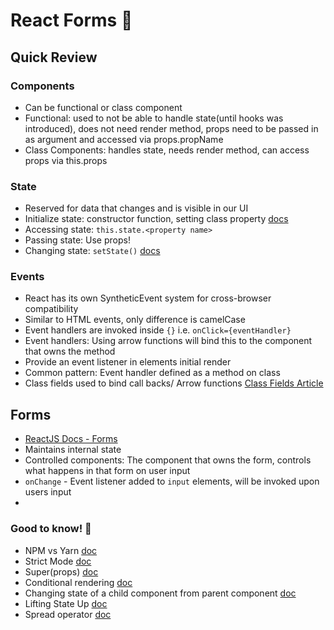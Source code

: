 # React Forms :memo:

## Quick Review

### Components

- Can be functional or class component
- Functional: used to not be able to handle state(until hooks was introduced), does not need render method, props need to be passed in as argument and accessed via props.propName
- Class Components: handles state, needs render method, can access props via this.props

### State

- Reserved for data that changes and is visible in our UI
- Initialize state: constructor function, setting class property [docs](https://medium.com/bb-tutorials-and-thoughts/different-ways-to-initialize-state-in-react-e9ecedf1f9fa)
- Accessing state: ```this.state.<property name>```
- Passing state: Use props! 
- Changing state: ```setState()``` [docs](https://reactjs.org/docs/react-component.html#setstate)

### Events

- React has its own SyntheticEvent system for cross-browser compatibility
- Similar to HTML events, only difference is camelCase
- Event handlers are invoked inside ```{}``` i.e. ```onClick={eventHandler}```
- Event handlers: Using arrow functions will bind this to the component that owns the method
- Provide an event listener in elements initial render
- Common pattern: Event handler defined as a method on class
- Class fields used to bind call backs/ Arrow functions [Class Fields Article](https://dev.to/ascorbic/class-fields-are-coming-heres-what-that-means-for-react--3a87)

## Forms

- [ReactJS Docs - Forms](https://reactjs.org/docs/forms.html)
- Maintains internal state
- Controlled components: The component that owns the form, controls what happens in that form on user input
- ```onChange``` - Event listener added to `input` elements, will be invoked upon users input
- 

### Good to know! :brain:

- NPM vs Yarn [doc](https://stackshare.io/stackups/npm-vs-yarn)
- Strict Mode [doc](https://reactjs.org/docs/strict-mode.html)
- Super(props) [doc](https://dev.to/voralagas/super-props-in-react-5h7i)
- Conditional rendering [doc](https://reactjs.org/docs/conditional-rendering.html)
- Changing state of a child component from parent component [doc](https://www.freecodecamp.org/news/react-changing-state-of-child-component-from-parent-8ab547436271/)
- Lifting State Up [doc](https://reactjs.org/docs/lifting-state-up.html)
- Spread operator [doc](https://developer.mozilla.org/en-US/docs/Web/JavaScript/Reference/Operators/Spread_syntax)
